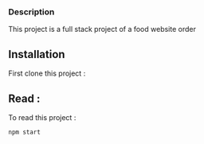### Description

This project is a full stack project of a food website order

## Installation

First clone this project :

## Read :

To read this project :

`npm start`
